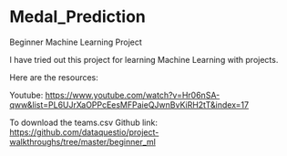 # Medal_Prediction
Beginner Machine Learning Project

I have tried out this project for learning Machine Learning with projects.

Here are the resources:

Youtube: https://www.youtube.com/watch?v=Hr06nSA-qww&list=PL6UJrXaOPPcEesMFPaieQJwnBvKiRH2tT&index=17

To download the teams.csv Github link:
https://github.com/dataquestio/project-walkthroughs/tree/master/beginner_ml
